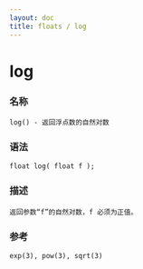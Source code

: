 ```yaml
---
layout: doc
title: floats / log
---
```

# log

### 名称

    log() - 返回浮点数的自然对数

### 语法

    float log( float f );

### 描述

    返回参数“f”的自然对数，f 必须为正值。

### 参考

    exp(3), pow(3), sqrt(3)
